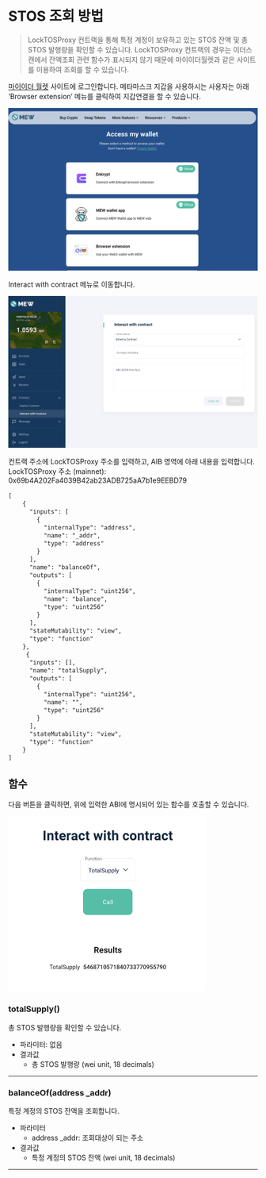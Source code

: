 # STOS 조회 방법

> LockTOSProxy 컨트랙을 통해 특정 계정이 보유하고 있는 STOS 잔액 및 총 STOS 발행량을 확인할 수 있습니다.  LockTOSProxy 컨트랙의 경우는 이더스캔에서 잔액조회 관련 함수가 표시되지 않기 때문에 마이이더월렛과 같은 사이트를 이용하여 조회를 할 수 있습니다.

[마이이더 월렛](https://www.myetherwallet.com/wallet/dashboard) 사이트에 로그인합니다.   메타마스크 지갑을 사용하시는 사용자는 아래 ‘Browser extension’ 메뉴를 클릭하여 지갑연결을 할 수 있습니다.

![마이이더 월렛](../img/query_stos_0.png)

Interact with contract 메뉴로 이동합니다.

![Interact with contract](../img/query_stos_1.png)


컨트랙 주소에 LockTOSProxy 주소를 입력하고, AIB 영역에 아래 내용을 입력합니다.
LockTOSProxy 주소 (mainnet): 0x69b4A202Fa4039B42ab23ADB725aA7b1e9EEBD79

```
[
	{
	  "inputs": [
	    {
	      "internalType": "address",
	      "name": "_addr",
	      "type": "address"
	    }
	  ],
	  "name": "balanceOf",
	  "outputs": [
	    {
	      "internalType": "uint256",
	      "name": "balance",
	      "type": "uint256"
	    }
	  ],
	  "stateMutability": "view",
	  "type": "function"
	},
	 {
	  "inputs": [],
	  "name": "totalSupply",
	  "outputs": [
	    {
	      "internalType": "uint256",
	      "name": "",
	      "type": "uint256"
	    }
	  ],
	  "stateMutability": "view",
	  "type": "function"
	}
]
```


## 함수 

다음 버튼을 클릭하면,  위에 입력한 ABI에 명시되어 있는 함수를 호출할 수 있습니다.

<img src="../img/query_stos_2.png" width="400" alt="totalSupply() 함수 실행">

### totalSupply() 

총 STOS 발행량을 확인할 수 있습니다.

- 파라미터: 없음
- 결과값
  - 총 STOS 발행량 (wei unit, 18 decimals)

**************

### balanceOf(address _addr)

특정 계정의 STOS 잔액을 조회합니다.

- 파라미터 
  - address _addr: 조회대상이 되는 주소 
- 결과값 
  - 특정 계정의 STOS 잔액 (wei unit, 18 decimals)

*********

